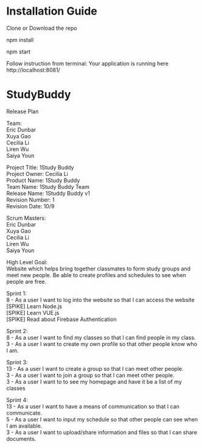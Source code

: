 # Installation Guide

Clone or Download the repo

npm install

npm start

Follow instruction from terminal: Your application is running here http://localhost:8081/

# StudyBuddy

Release Plan
  
Team:  
Eric Dunbar  
Xuya Gao  
Cecilia Li  
Liren Wu  
Saiya Youn  
  
Project Title: 1Study Buddy  
Project Owner: Cecilia Li  
Product Name: 1Study Buddy  
Team Name: 1Study Buddy Team  
Release Name: 1Studdy Buddy v1  
Revision Number: 1  
Revision Date: 10/9  
  
Scrum Masters:  
Eric Dunbar  
Xuya Gao  
Cecilia Li  
Liren Wu  
Saiya Youn  
  
High Level Goal:  
Website which helps bring together classmates to form study groups and meet new people. Be able to create profiles and schedules to see when people are free.  
  
Sprint 1:  
8 - As a user I want to log into the website so that I can access the website  
[SPIKE] Learn Node.js  
[SPIKE] Learn VUE.js  
[SPIKE] Read about Firebase Authentication  
  
Sprint 2:  
8 - As a user I want to find my classes so that I can find people in my class.  
3 - As a user I want to create my own profile so that other people know who I am.  
  
Sprint 3:  
13 - As a user I want to create a group so that I can meet other people.  
3 - As a user I want to join a group so that I can meet other people.  
3 - As a user I want to to see my homepage and have it be a list of my classes
  
Sprint 4:  
13 - As a user I want to have a means of communication so that I can communicate.  
5 - As a user I want to input my schedule so that other people can see when I am available.  
3 - As a user I want to upload/share information and files so that I can share documents.     
